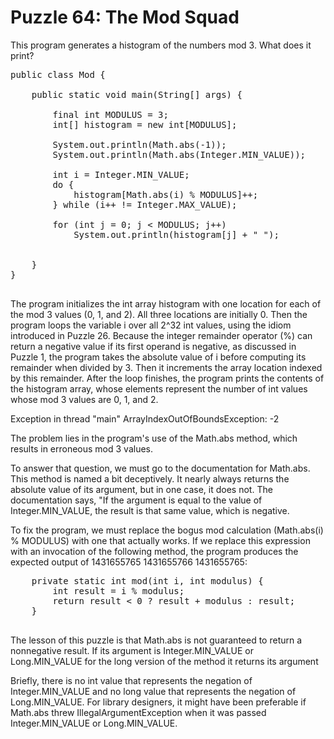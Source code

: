 # Puzzle 64: The Mod Squad

This program generates a histogram of the numbers mod 3. What does it print?

<pre>
public class Mod {

    public static void main(String[] args) {

        final int MODULUS = 3;
        int[] histogram = new int[MODULUS];

        System.out.println(Math.abs(-1));
        System.out.println(Math.abs(Integer.MIN_VALUE));

        int i = Integer.MIN_VALUE;
        do {
            histogram[Math.abs(i) % MODULUS]++;
        } while (i++ != Integer.MAX_VALUE);

        for (int j = 0; j < MODULUS; j++)
            System.out.println(histogram[j] + " ");


    }
}

</pre>



The program initializes the int array histogram with one location for each of the mod 3 values (0, 1, and 2). 
All three locations are initially 0. Then the program loops the variable i over all 2^32 int values, 
using the idiom introduced in Puzzle 26. Because the integer remainder operator (%) can return a 
negative value if its first operand is negative, as discussed in Puzzle 1, the program takes 
the absolute value of i before computing its remainder when divided by 3. 
Then it increments the array location indexed by this remainder. After the loop finishes, 
the program prints the contents of the histogram array, whose elements represent the number 
of int values whose mod 3 values are 0, 1, and 2.

Exception in thread "main" ArrayIndexOutOfBoundsException: -2

The problem lies in the program's use of the Math.abs method, which results in erroneous mod 3 values.

To answer that question, we must go to the documentation for Math.abs. 
This method is named a bit deceptively. It nearly always returns the absolute value of its argument, 
but in one case, it does not. The documentation says, "If the argument is equal to the value of Integer.MIN_VALUE, 
the result is that same value, which is negative.

To fix the program, we must replace the bogus mod calculation (Math.abs(i) % MODULUS) with one that actually works. 
If we replace this expression with an invocation of the following method, the program produces the expected output 
of 1431655765 1431655766 1431655765:


<pre>
    private static int mod(int i, int modulus) {
        int result = i % modulus;
        return result < 0 ? result + modulus : result;
    }

</pre>


The lesson of this puzzle is that Math.abs is not guaranteed to return a nonnegative result. If its argument is 
Integer.MIN_VALUE or Long.MIN_VALUE for the long version of the method it returns its argument

Briefly, there is no int value that represents the negation of Integer.MIN_VALUE and no long value that represents 
the negation of Long.MIN_VALUE. For library designers, it might have been preferable if Math.abs threw 
IllegalArgumentException when it was passed Integer.MIN_VALUE or Long.MIN_VALUE.
